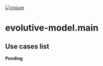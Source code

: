 [![clojure](https://circleci.com/gh/diegosanchez/clojure-evolutive-model.svg?style=shield)](https://app.circleci.com/pipelines/github/diegosanchez/clojure-evolutive-model)

# evolutive-model.main


## Use cases list

**Pending**

